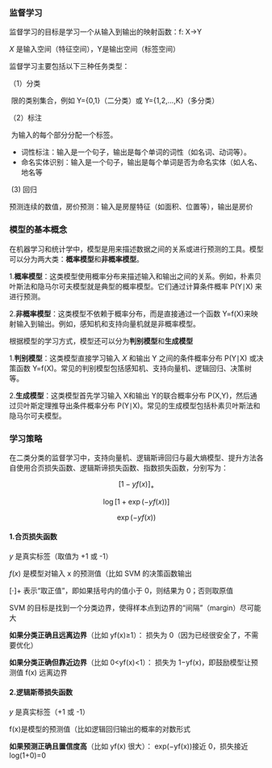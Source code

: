 ### 监督学习

监督学习的目标是学习一个从输入到输出的映射函数：f: X→Y

*X* 是输入空间（特征空间），Y是输出空间（标签空间）

监督学习主要包括以下三种任务类型：

（1）分类

​    限的类别集合，例如 Y={0,1}（二分类）或 Y={1,2,…,K}（多分类）

 （2）标注

​    为输入的每个部分分配一个标签。

- 词性标注：输入是一个句子，输出是每个单词的词性（如名词、动词等）。
- 命名实体识别：输入是一个句子，输出是每个单词是否为命名实体（如人名、地名等

​    (3) 回归

  预测连续的数值，房价预测：输入是房屋特征（如面积、位置等），输出是房价





### 模型的基本概念

在机器学习和统计学中，模型是用来描述数据之间的关系或进行预测的工具。模型可以分为两大类：**概率模型**和**非概率模型**。

1.**概率模型**：这类模型使用概率分布来描述输入和输出之间的关系。例如，朴素贝叶斯法和隐马尔可夫模型就是典型的概率模型。它们通过计算条件概率 P(Y∣X) 来进行预测。

2.**非概率模型**：这类模型不依赖于概率分布，而是直接通过一个函数 Y=f(X)来映射输入到输出。例如，感知机和支持向量机就是非概率模型。

根据模型的学习方式，模型还可以分为**判别模型**和**生成模型**

1.**判别模型**：这类模型直接学习输入 *X* 和输出 Y 之间的条件概率分布 P(Y∣X) 或决策函数 Y=f(X)。常见的判别模型包括感知机、支持向量机、逻辑回归、决策树等。

2.**生成模型**：这类模型首先学习输入 X和输出 Y的联合概率分布 P(X,Y)，然后通过贝叶斯定理推导出条件概率分布 P(Y∣X)。常见的生成模型包括朴素贝叶斯法和隐马尔可夫模型。

### 学习策略

在二类分类的监督学习中，支持向量机、逻辑斯谛回归与最大熵模型、提升方法各自使用合页损失函数、逻辑斯谛损失函数、指数损失函数，分别写为：


$$
[1-y f(x)]_{+}
$$

$$
\log[1+\exp (-y f(x))]
$$

$$
\exp (-y f(x))
$$

#### 1.合页损失函数

*y* 是真实标签（取值为 +1 或 -1）

*f*(*x*) 是模型对输入 x 的预测值（比如 SVM 的决策函数输出

[⋅]+ 表示“取正值”，即如果括号内的值小于 0，则结果为 0；否则取原值

SVM 的目标是找到一个分类边界，使得样本点到边界的“间隔”（margin）尽可能大

  **如果分类正确且远离边界**（比如 yf(x)≥1）：
损失为 0（因为已经很安全了，不需要优化）

  **如果分类正确但靠近边界**（比如 0<yf(x)<1）：
损失为 1−yf(x)，即鼓励模型让预测值 f(x) 远离边界

#### 2.逻辑斯蒂损失函数

*y* 是真实标签（+1 或 -1）

f(x)是模型的预测值（比如逻辑回归输出的概率的对数形式

**如果预测正确且置信度高**（比如 yf(x) 很大）：
exp⁡(−yf(x))接近 0，损失接近 log⁡(1+0)=0

